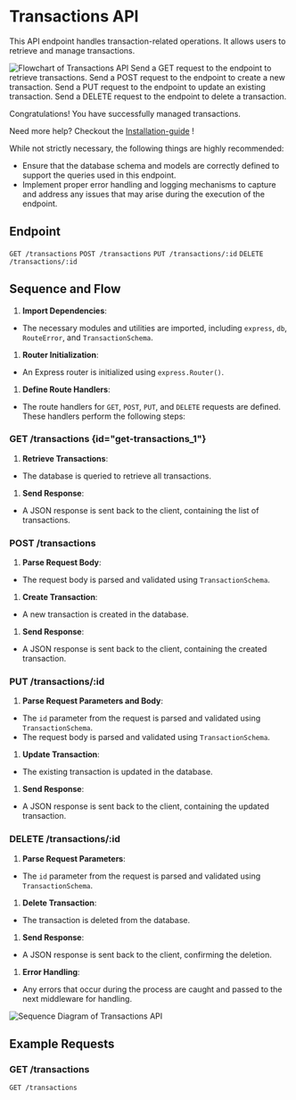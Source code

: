# Transactions API

<primary-label ref="stable"/>
<secondary-label ref="beta"/>

<tldr>
  <p>This API endpoint handles transaction-related operations. It allows users to retrieve and manage transactions.</p>
  <img src="transactions.png" alt="Flowchart of Transactions API"/>
</tldr>

<procedure title="To manage transactions:" id="procedure-id-transactions">
   <step>Send a GET request to the endpoint to retrieve transactions.</step>
   <step>Send a POST request to the endpoint to create a new transaction.</step>
   <step>Send a PUT request to the endpoint to update an existing transaction.</step>
   <step>Send a DELETE request to the endpoint to delete a transaction.</step>
   <p>Congratulations! You have successfully managed transactions.</p>
   <p>Need more help? Checkout the <a href="Installation-guide.md">Installation-guide</a> !</p>
</procedure>

While not strictly necessary, the following things are highly recommended:

* Ensure that the database schema and models are correctly defined to support the queries used in this endpoint.
* Implement proper error handling and logging mechanisms to capture and address any issues that may arise during the execution of the endpoint.

## Endpoint

`GET /transactions`
`POST /transactions`
`PUT /transactions/:id`
`DELETE /transactions/:id`

## Sequence and Flow

1. **Import Dependencies**:
- The necessary modules and utilities are imported, including `express`, `db`, `RouteError`, and `TransactionSchema`.

1. **Router Initialization**:
- An Express router is initialized using `express.Router()`.

1. **Define Route Handlers**:
- The route handlers for `GET`, `POST`, `PUT`, and `DELETE` requests are defined. These handlers perform the following steps:

### GET /transactions {id="get-transactions_1"}

1. **Retrieve Transactions**:
- The database is queried to retrieve all transactions.

1. **Send Response**:
- A JSON response is sent back to the client, containing the list of transactions.

### POST /transactions

1. **Parse Request Body**:
- The request body is parsed and validated using `TransactionSchema`.

1. **Create Transaction**:
- A new transaction is created in the database.

1. **Send Response**:
- A JSON response is sent back to the client, containing the created transaction.

### PUT /transactions/:id

1. **Parse Request Parameters and Body**:
- The `id` parameter from the request is parsed and validated using `TransactionSchema`.
- The request body is parsed and validated using `TransactionSchema`.

1. **Update Transaction**:
- The existing transaction is updated in the database.

1. **Send Response**:
- A JSON response is sent back to the client, containing the updated transaction.

### DELETE /transactions/:id

1. **Parse Request Parameters**:
- The `id` parameter from the request is parsed and validated using `TransactionSchema`.

1. **Delete Transaction**:
- The transaction is deleted from the database.

1. **Send Response**:
- A JSON response is sent back to the client, confirming the deletion.

1. **Error Handling**:
- Any errors that occur during the process are caught and passed to the next middleware for handling.

<img src="sequence.png" alt="Sequence Diagram of Transactions API"/>

## Example Requests

### GET /transactions

```http
GET /transactions